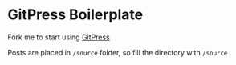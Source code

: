 # GitPress Boilerplate

Fork me to start using [GitPress](https://gitpress.io)

Posts are placed in `/source` folder, so fill the directory with `/source`
